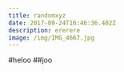 ```yaml
---
title: randomxyz
date: 2017-09-24T16:46:36.402Z
description: ererere
image: /img/IMG_4667.jpg
---
```

#heloo
##joo




